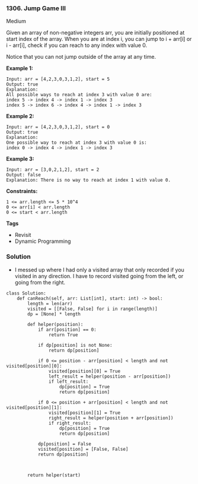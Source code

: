 ### 1306. Jump Game III
Medium

Given an array of non-negative integers arr, you are initially positioned at start index of the array. When you are at index i, you can jump to i + arr[i] or i - arr[i], check if you can reach to any index with value 0.

Notice that you can not jump outside of the array at any time. 

**Example 1:**
```
Input: arr = [4,2,3,0,3,1,2], start = 5
Output: true
Explanation: 
All possible ways to reach at index 3 with value 0 are: 
index 5 -> index 4 -> index 1 -> index 3 
index 5 -> index 6 -> index 4 -> index 1 -> index 3 
```

**Example 2:**
```
Input: arr = [4,2,3,0,3,1,2], start = 0
Output: true 
Explanation: 
One possible way to reach at index 3 with value 0 is: 
index 0 -> index 4 -> index 1 -> index 3
```

**Example 3:**
```
Input: arr = [3,0,2,1,2], start = 2
Output: false
Explanation: There is no way to reach at index 1 with value 0.
``` 

**Constraints:**
```
1 <= arr.length <= 5 * 10^4
0 <= arr[i] < arr.length
0 <= start < arr.length
```

**Tags**
- Revisit
- Dynamic Programming


### Solution
- I messed up where I had only a visited array that only recorded if you visited in any direction. I have to record visited going from the left, or going from the right.
```
class Solution:
    def canReach(self, arr: List[int], start: int) -> bool:
        length = len(arr)
        visited = [[False, False] for i in range(length)]
        dp = [None] * length
        
        def helper(position):
            if arr[position] == 0:
                return True
            
            if dp[position] is not None:
                return dp[position]
            
            if 0 <= position - arr[position] < length and not visited[position][0]:
                visited[position][0] = True
                left_result = helper(position - arr[position])
                if left_result:
                    dp[position] = True
                    return dp[position]
            
            if 0 <= position + arr[position] < length and not visited[position][1]:
                visited[position][1] = True
                right_result = helper(position + arr[position])
                if right_result:
                    dp[position] = True
                    return dp[position]
            
            dp[position] = False
            visited[position] = [False, False]
            return dp[position]
            
        
        
        return helper(start)
        
```
